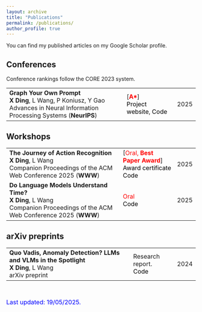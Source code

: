 ```yaml
---
layout: archive
title: "Publications"
permalink: /publications/
author_profile: true
---
```


<style>
a:link {
  text-decoration: none;
}

a:visited {
  text-decoration: none;
}

a:hover {
  text-decoration: underline;
}

a:active {
  text-decoration: underline;
}
</style>

You can find my published articles on my [Google Scholar](https://scholar.google.com/citations?user=hw1udTkAAAAJ&hl=zh-CN) profile.

<h2>Conferences</h2>

Conference rankings follow the [CORE 2023](https://portal.core.edu.au/conf-ranks/) system.

<table id="gsc_a_t">
	<tbody id="gsc_a_b">
		<tr class="gsc_a_tr">
			<td class="gsc_a_t"><a href="https://leiwangr.github.io/files/neurips25_graph_camera.pdf"><strong><span class="gsc_a_at">Graph Your Own Prompt</span></strong></a>
				<div class="gs_gray"><strong>X Ding</strong>, L Wang, P Koniusz, Y Gao</div>
				<div class="gs_gray">Advances in Neural Information Processing Systems (<strong>NeurIPS</strong>)</div>
			</td>
			<td class="gsc_a_c">[<font color="red"><strong>A*</strong></font>]<br> <a href="https://darcyddx.github.io/gcr/" style="color:#000000;">Project website</a>, <a href="https://github.com/Darcyddx/graph-prompt" style="color:#000000;">Code</a></td>
			<td class="gsc_a_y"><span class="gsc_a_h gsc_a_hc gs_ibl">2025</span></td>
		</tr>
	</tbody>
</table>

<h2>Workshops</h2>

<table id="gsc_a_t">
    <tbody id="gsc_a_b">
        <tr class="gsc_a_tr">
            <td class="gsc_a_t"><a href="https://darcyddx.github.io/files/ar.pdf"><strong><span class="gsc_a_at">The Journey of Action Recognition</span></strong></a>
                <div class="gs_gray"><strong>X Ding</strong>, L Wang</div>
                <div class="gs_gray">Companion Proceedings of the ACM Web Conference 2025 (<strong>WWW</strong>)</div>
            </td>
            <td class="gsc_a_c">[<font color="red">Oral, <strong>Best Paper Award</strong></font>]<br>
                <a href="https://darcyddx.github.io/files/Best Paper Award.pdf" style="color:#000000;">Award certificate</a><br>
                <a href="https://github.com/Darcyddx/Video-Action-Recognition" style="color:#000000;">Code</a>
            </td>
            <td class="gsc_a_y"><span class="gsc_a_h gsc_a_hc gs_ibl">2025</span></td>
        </tr>
        <tr class="gsc_a_tr">
            <td class="gsc_a_t"><a href="https://darcyddx.github.io/files/vlm.pdf"><strong><span class="gsc_a_at">Do Language Models Understand Time?</span></strong></a>
                <div class="gs_gray"><strong>X Ding</strong>, L Wang</div>
                <div class="gs_gray">Companion Proceedings of the ACM Web Conference 2025 (<strong>WWW</strong>)</div>
            </td>
            <td class="gsc_a_c"><font color="red">Oral</font><br>
                <a href="https://github.com/Darcyddx/Video-LLM" style="color:#000000;">Code</a>
            </td>
            <td class="gsc_a_y"><span class="gsc_a_h gsc_a_hc gs_ibl">2025</span></td>
        </tr>
    </tbody>
</table>


<h2>arXiv preprints</h2>
<table id="gsc_a_t">
	<tbody id="gsc_a_b">
		<tr class="gsc_a_tr">
			<td class="gsc_a_t"><a href="https://darcyddx.github.io/files/vad.pdf"><strong><span class="gsc_a_at">Quo Vadis, Anomaly Detection? LLMs and VLMs in the Spotlight</span></strong></a>
				<div class="gs_gray"><strong>X Ding</strong>, L Wang</div>
				<div class="gs_gray">arXiv preprint</div>
			</td>
			<td class="gsc_a_c">Research report. <br> <a href="https://github.com/Darcyddx/VAD-LLM" style="color:#000000;">Code</a> </td>
			<td class="gsc_a_y"><span class="gsc_a_h gsc_a_hc gs_ibl">2024</span></td>
		</tr>
	</tbody>
</table>
<p>&nbsp;</p>

<font size="3" color="blue">
	Last updated: 19/05/2025.	
</font>
